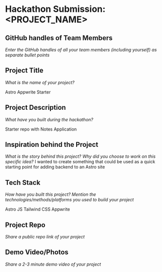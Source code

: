 # Hackathon Submission: <PROJECT_NAME>

## GitHub handles of Team Members  
_Enter the GitHub handles of all your team members (including yourself) as separate bullet points_

<!--
- @adityaoberai
- @tessamero
.
.
.
-->

## Project Title
_What is the name of your project?_

Astro Appwrite Starter

## Project Description    
_What have you built during the hackathon?_

Starter repo with Notes Application

## Inspiration behind the Project  
_What is the story behind this project? Why did you choose to work on this specific idea?_
I wanted to create something that could be used as a quick starting point for adding backend to an Astro site
<!--
The reason I chose this idea/project was...
-->

## Tech Stack    
_How have you built this project? Mention the technologies/methods/platforms you used to build your project_

Astro JS
Tailwind CSS
Appwrite
<!--
The technologies I used...
-->

## Project Repo  
_Share a public repo link of your project_

<!--
https://github.com/code-capture/CodeCapture-Xamarin
-->

## Demo Video/Photos  
_Share a 2-3 minute demo video of your project_

<!--
https://www.youtube.com/watch?v=9IBaX1avYWc
-->